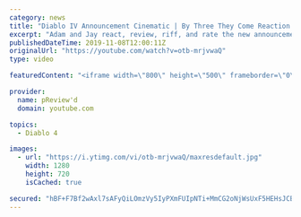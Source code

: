 ```yaml
---
category: news
title: "Diablo IV Announcement Cinematic | By Three They Come Reaction / Review / Rating"
excerpt: "Adam and Jay react, review, riff, and rate the new announcement cinematic everyone wanted to see last year at Blizzcon, Diablo IV 'By Three They Come'."
publishedDateTime: 2019-11-08T12:00:11Z
originalUrl: "https://youtube.com/watch?v=otb-mrjvwaQ"
type: video

featuredContent: "<iframe width=\"800\" height=\"500\" frameborder=\"0\" src=\"https://www.youtube.com/embed/otb-mrjvwaQ\" allow=\"accelerometer; autoplay; encrypted-media; gyroscope; picture-in-picture\" allowfullscreen></iframe>"

provider:
  name: pReview'd
  domain: youtube.com

topics:
  - Diablo 4

images:
  - url: "https://i.ytimg.com/vi/otb-mrjvwaQ/maxresdefault.jpg"
    width: 1280
    height: 720
    isCached: true

secured: "hBF+F7Bf2wAxl7sAFyQiLOmzVy5IyPXmFUIpNTi+MmCG2oNjWsUxF5HEHsJCBFObwrVyMOK6nHV/oxMd06kp/r97KoOmq2rIWpctKYbs4cFrOAUQKWuM9NTAHwuykpPytk8kjmLi4xUCQViYo+p4cbLKyrRwAp6DhNjmYDdPKCHDM3v6qAGQyvrWHkDD9/lBI2euETmBh1jfR4rH/QfqnSrhauLnUvbUhoAFB2ZglaMKBf1UAEBdFpv1YSEisP9n3h7x5BD1u1irRdp2ImX0erI9TqXuVdyCn5q9ICjAQTXFbgf9tl2dovMfTOgnwqZe3xlWMcP/rZTA3jHWwRFvV84xY6p0zZtA7g3vt7HgcLDebUTZK0/cG6+Sd3jVUsafP1GmpRpwDEklhq0N8glS4e8yRArDVyZqLVr+el6ffq3IVD7UdM+NPaktnDhfqOgP;zm0Mie+4wAj+CxE5PgJWXw=="
---
```


